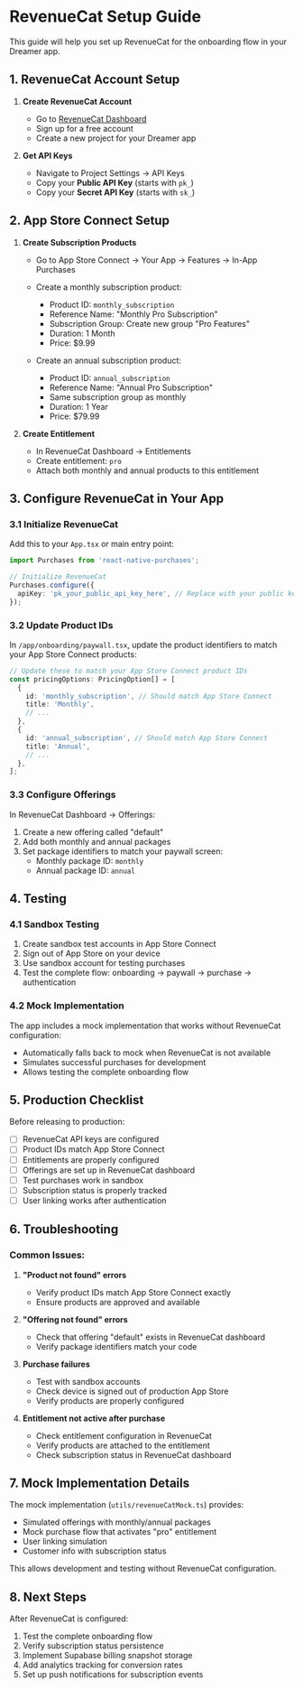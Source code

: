 # RevenueCat Setup Guide

This guide will help you set up RevenueCat for the onboarding flow in your Dreamer app.

## 1. RevenueCat Account Setup

1. **Create RevenueCat Account**
   - Go to [RevenueCat Dashboard](https://app.revenuecat.com/)
   - Sign up for a free account
   - Create a new project for your Dreamer app

2. **Get API Keys**
   - Navigate to Project Settings → API Keys
   - Copy your **Public API Key** (starts with `pk_`)
   - Copy your **Secret API Key** (starts with `sk_`)

## 2. App Store Connect Setup

1. **Create Subscription Products**
   - Go to App Store Connect → Your App → Features → In-App Purchases
   - Create a monthly subscription product:
     - Product ID: `monthly_subscription`
     - Reference Name: "Monthly Pro Subscription"
     - Subscription Group: Create new group "Pro Features"
     - Duration: 1 Month
     - Price: $9.99
   
   - Create an annual subscription product:
     - Product ID: `annual_subscription`
     - Reference Name: "Annual Pro Subscription"
     - Same subscription group as monthly
     - Duration: 1 Year
     - Price: $79.99

2. **Create Entitlement**
   - In RevenueCat Dashboard → Entitlements
   - Create entitlement: `pro`
   - Attach both monthly and annual products to this entitlement

## 3. Configure RevenueCat in Your App

### 3.1 Initialize RevenueCat

Add this to your `App.tsx` or main entry point:

```typescript
import Purchases from 'react-native-purchases';

// Initialize RevenueCat
Purchases.configure({
  apiKey: 'pk_your_public_api_key_here', // Replace with your public key
});
```

### 3.2 Update Product IDs

In `/app/onboarding/paywall.tsx`, update the product identifiers to match your App Store Connect products:

```typescript
// Update these to match your App Store Connect product IDs
const pricingOptions: PricingOption[] = [
  {
    id: 'monthly_subscription', // Should match App Store Connect
    title: 'Monthly',
    // ...
  },
  {
    id: 'annual_subscription', // Should match App Store Connect
    title: 'Annual',
    // ...
  },
];
```

### 3.3 Configure Offerings

In RevenueCat Dashboard → Offerings:
1. Create a new offering called "default"
2. Add both monthly and annual packages
3. Set package identifiers to match your paywall screen:
   - Monthly package ID: `monthly`
   - Annual package ID: `annual`

## 4. Testing

### 4.1 Sandbox Testing
1. Create sandbox test accounts in App Store Connect
2. Sign out of App Store on your device
3. Use sandbox account for testing purchases
4. Test the complete flow: onboarding → paywall → purchase → authentication

### 4.2 Mock Implementation
The app includes a mock implementation that works without RevenueCat configuration:
- Automatically falls back to mock when RevenueCat is not available
- Simulates successful purchases for development
- Allows testing the complete onboarding flow

## 5. Production Checklist

Before releasing to production:

- [ ] RevenueCat API keys are configured
- [ ] Product IDs match App Store Connect
- [ ] Entitlements are properly configured
- [ ] Offerings are set up in RevenueCat dashboard
- [ ] Test purchases work in sandbox
- [ ] Subscription status is properly tracked
- [ ] User linking works after authentication

## 6. Troubleshooting

### Common Issues:

1. **"Product not found" errors**
   - Verify product IDs match App Store Connect exactly
   - Ensure products are approved and available

2. **"Offering not found" errors**
   - Check that offering "default" exists in RevenueCat dashboard
   - Verify package identifiers match your code

3. **Purchase failures**
   - Test with sandbox accounts
   - Check device is signed out of production App Store
   - Verify products are properly configured

4. **Entitlement not active after purchase**
   - Check entitlement configuration in RevenueCat
   - Verify products are attached to the entitlement
   - Check subscription status in RevenueCat dashboard

## 7. Mock Implementation Details

The mock implementation (`utils/revenueCatMock.ts`) provides:
- Simulated offerings with monthly/annual packages
- Mock purchase flow that activates "pro" entitlement
- User linking simulation
- Customer info with subscription status

This allows development and testing without RevenueCat configuration.

## 8. Next Steps

After RevenueCat is configured:
1. Test the complete onboarding flow
2. Verify subscription status persistence
3. Implement Supabase billing snapshot storage
4. Add analytics tracking for conversion rates
5. Set up push notifications for subscription events
